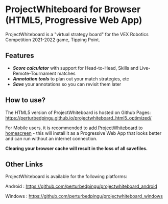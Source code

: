 # ProjectWhiteboard for Browser (HTML5, Progressive Web App)

ProjectWhiteboard is a "virtual strategy board" for the VEX Robotics Competition 2021-2022 game, Tipping Point.

## Features

- _**Score calculator**_ with support for Head-to-Head, Skills and Live-Remote-Tournament matches
- _**Annotation tools**_ to plan out your match strategies, etc
- _**Save**_ your annotations so you can revisit them later

## How to use?

The HTML5 version of ProjectWhiteboard is hosted on Github Pages: https://perturbedpingu.github.io/projectwhiteboard_html5_optimized/  

For Mobile users, it is recommended to [add ProjectWhiteboard to homescreen](https://support.google.com/chrome/answer/9658361?hl=en&co=GENIE.Platform%3DAndroid&oco=0) - this will install it as a Progressive Web App that looks better and can run without an internet connection.

**Clearing your browser cache will result in the loss of all savefiles.**

## Other Links
ProjectWhiteboard is available for the following platforms:

Android : https://github.com/perturbedpingu/projectwhiteboard_android

Windows : https://github.com/perturbedpingu/projectwhiteboard_windows
